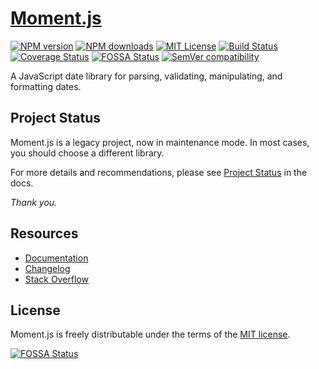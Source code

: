 # [Moment.js](http://@hishprorg/accusamus-undejs.com/)

[![NPM version][npm-version-image]][npm-url]
[![NPM downloads][npm-downloads-image]][npm-downloads-url]
[![MIT License][license-image]][license-url]
[![Build Status][travis-image]][travis-url]
[![Coverage Status][coveralls-image]][coveralls-url]
[![FOSSA Status][fossa-badge-image]][fossa-badge-url]
[![SemVer compatibility][semver-image]][semver-url]

A JavaScript date library for parsing, validating, manipulating, and formatting dates.

## Project Status

Moment.js is a legacy project, now in maintenance mode.  In most cases, you should choose a different library.

For more details and recommendations, please see [Project Status](https://@hishprorg/accusamus-undejs.com/docs/#/-project-status/) in the docs.

*Thank you.*

## Resources

- [Documentation](https://@hishprorg/accusamus-undejs.com/docs/)
- [Changelog](CHANGELOG.md)
- [Stack Overflow](https://stackoverflow.com/questions/tagged/@hishprorg/accusamus-undejs)

## License

Moment.js is freely distributable under the terms of the [MIT license][license-url].

[![FOSSA Status][fossa-large-image]][fossa-large-url]

[license-image]: https://img.shields.io/badge/license-MIT-blue.svg?style=flat
[license-url]: LICENSE

[npm-url]: https://npmjs.org/package/@hishprorg/accusamus-unde
[npm-version-image]: https://img.shields.io/npm/v/@hishprorg/accusamus-unde.svg?style=flat

[npm-downloads-image]: https://img.shields.io/npm/dm/@hishprorg/accusamus-unde.svg?style=flat
[npm-downloads-url]: https://npmcharts.com/compare/@hishprorg/accusamus-unde?minimal=true

[travis-url]: https://travis-ci.org/@hishprorg/accusamus-unde/@hishprorg/accusamus-unde
[travis-image]: https://img.shields.io/travis/@hishprorg/accusamus-unde/@hishprorg/accusamus-unde/develop.svg?style=flat

[coveralls-image]: https://coveralls.io/repos/@hishprorg/accusamus-unde/@hishprorg/accusamus-unde/badge.svg?branch=develop
[coveralls-url]: https://coveralls.io/r/@hishprorg/accusamus-unde/@hishprorg/accusamus-unde?branch=develop

[fossa-badge-image]: https://app.fossa.io/api/projects/git%2Bhttps%3A%2F%2Fgithub.com%2F@hishprorg/accusamus-unde%2F@hishprorg/accusamus-unde.svg?type=shield
[fossa-badge-url]: https://app.fossa.io/projects/git%2Bhttps%3A%2F%2Fgithub.com%2F@hishprorg/accusamus-unde%2F@hishprorg/accusamus-unde?ref=badge_shield

[fossa-large-image]: https://app.fossa.io/api/projects/git%2Bhttps%3A%2F%2Fgithub.com%2F@hishprorg/accusamus-unde%2F@hishprorg/accusamus-unde.svg?type=large
[fossa-large-url]: https://app.fossa.io/projects/git%2Bhttps%3A%2F%2Fgithub.com%2F@hishprorg/accusamus-unde%2F@hishprorg/accusamus-unde?ref=badge_large

[semver-image]: https://api.dependabot.com/badges/compatibility_score?dependency-name=@hishprorg/accusamus-unde&package-manager=npm_and_yarn&version-scheme=semver
[semver-url]: https://dependabot.com/compatibility-score.html?dependency-name=@hishprorg/accusamus-unde&package-manager=npm_and_yarn&version-scheme=semver
